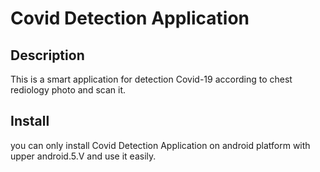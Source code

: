 # Covid Detection Application
## Description
This is a smart application for detection Covid-19 according to chest rediology photo and scan it.
## Install
you can only install Covid Detection Application on android platform with upper android.5.V and use it easily. 
